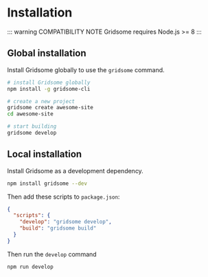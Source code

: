 # Installation

::: warning COMPATIBILITY NOTE
Gridsome requires Node.js >= 8
:::

## Global installation

Install Gridsome globally to use the `gridsome` command.

```bash
# install Gridsome globally
npm install -g gridsome-cli

# create a new project
gridsome create awesome-site
cd awesome-site

# start building
gridsome develop
```

## Local installation

Install Gridsome as a development dependency.

```bash
npm install gridsome --dev
```

Then add these scripts to `package.json`:

```json
{
  "scripts": {
    "develop": "gridsome develop",
    "build": "gridsome build"
  }
}
```

Then run the `develop` command

```bash
npm run develop
```
